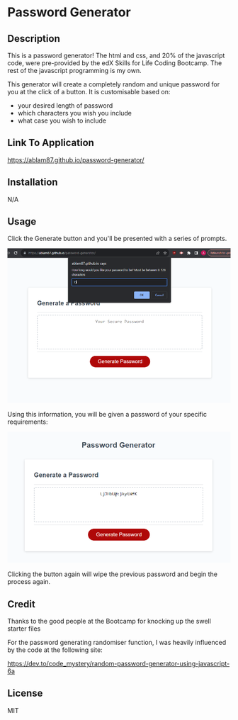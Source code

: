 # Password Generator

## Description

This is a password generator! The html and css, and 20% of the javascript code, were pre-provided by the edX Skills for Life Coding Bootcamp. The rest of the javascript programming is my own.

This generator will create a completely random and unique password for you at the click of a button. It is customisable based on:

- your desired length of password
- which characters you wish you include 
- what case you wish to include

## Link To Application

https://ablam87.github.io/password-generator/

## Installation

N/A

## Usage

Click the Generate button and you'll be presented with a series of prompts. 

![java](./assets/Capture%20prompt.PNG)


Using this information, you will be given a password of your specific requirements:


![Console](./assets/Capture%20password.PNG)

Clicking the button again will wipe the previous password and begin the process again.

## Credit 

Thanks to the good people at the Bootcamp for knocking up the swell starter files 

For the password generating randomiser function, I was heavily influenced by the code at the following site:

https://dev.to/code_mystery/random-password-generator-using-javascript-6a

## License

MIT

